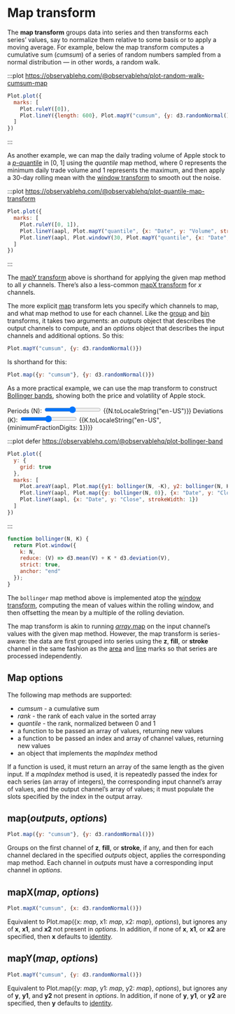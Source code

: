 <script setup>

import * as Plot from "@observablehq/plot";
import * as d3 from "d3";
import {ref} from "vue";
import aapl from "../data/aapl.ts";

const N = ref(20);
const K = ref(2);

function bollingerBandY(N, K, options) {
  return Plot.map({y1: bollinger(N, -K), y2: bollinger(N, K)}, options);
}

function bollinger(N, K) {
  return Plot.window({k: N, reduce: (Y) => d3.mean(Y) + K * d3.deviation(Y), strict: true, anchor: "end"});
}

</script>

# Map transform

The **map transform** groups data into series and then transforms each series’ values, say to normalize them relative to some basis or to apply a moving average. For example, below the map transform computes a cumulative sum (*cumsum*) of a series of random numbers sampled from a normal distribution — in other words, a random walk.

:::plot https://observablehq.com/@observablehq/plot-random-walk-cumsum-map
```js
Plot.plot({
  marks: [
    Plot.ruleY([0]),
    Plot.lineY({length: 600}, Plot.mapY("cumsum", {y: d3.randomNormal()}))
  ]
})
```
:::

As another example, we can map the daily trading volume of Apple stock to a [*p*-quantile](https://en.wikipedia.org/wiki/Quantile) in [0, 1] using the *quantile* map method, where 0 represents the minimum daily trade volume and 1 represents the maximum, and then apply a 30-day rolling mean with the [window transform](./window.md) to smooth out the noise.

:::plot https://observablehq.com/@observablehq/plot-quantile-map-transform
```js
Plot.plot({
  marks: [
    Plot.ruleY([0, 1]),
    Plot.lineY(aapl, Plot.mapY("quantile", {x: "Date", y: "Volume", strokeOpacity: 0.2})),
    Plot.lineY(aapl, Plot.windowY(30, Plot.mapY("quantile", {x: "Date", y: "Volume"})))
  ]
})
```
:::

The [mapY transform](#mapy-map-options) above is shorthand for applying the given map method to all *y* channels. There’s also a less-common [mapX transform](#mapx-map-options) for *x* channels.

The more explicit [map](#map-outputs-options) transform lets you specify which channels to map, and what map method to use for each channel. Like the [group](./group.md) and [bin](./bin.md) transforms, it takes two arguments: an *outputs* object that describes the output channels to compute, and an *options* object that describes the input channels and additional options. So this:

```js
Plot.mapY("cumsum", {y: d3.randomNormal()})
```

Is shorthand for this:

```js
Plot.map({y: "cumsum"}, {y: d3.randomNormal()})
```

As a more practical example, we can use the map transform to construct [Bollinger bands](https://en.wikipedia.org/wiki/Bollinger_Bands), showing both the price and volatility of Apple stock.

<p>
  <label class="label-input">
    <span>Periods (N):</span>
    <input type="range" v-model.number="N" min="2" max="100" step="1">
    <span style="font-variant-numeric: tabular-nums;">{{N.toLocaleString("en-US")}}</span>
  </label>
  <label class="label-input">
    <span>Deviations (K):</span>
    <input type="range" v-model.number="K" min="0" max="10" step="0.1">
    <span style="font-variant-numeric: tabular-nums;">{{K.toLocaleString("en-US", {minimumFractionDigits: 1})}}</span>
  </label>
</p>

:::plot defer https://observablehq.com/@observablehq/plot-bollinger-band
```js
Plot.plot({
  y: {
    grid: true
  },
  marks: [
    Plot.areaY(aapl, Plot.map({y1: bollinger(N, -K), y2: bollinger(N, K)}, {x: "Date", y: "Close", fillOpacity: 0.2})),
    Plot.lineY(aapl, Plot.map({y: bollinger(N, 0)}, {x: "Date", y: "Close", stroke: "blue"})),
    Plot.lineY(aapl, {x: "Date", y: "Close", strokeWidth: 1})
  ]
})
```
:::

```js
function bollinger(N, K) {
  return Plot.window({
    k: N,
    reduce: (V) => d3.mean(V) + K * d3.deviation(V),
    strict: true,
    anchor: "end"
  });
}
```

The `bollinger` map method above is implemented atop the [window transform](./window.md), computing the mean of values within the rolling window, and then offsetting the mean by a multiple of the rolling deviation.

The map transform is akin to running [*array*.map](https://developer.mozilla.org/en-US/docs/Web/JavaScript/Reference/Global_Objects/Array/map) on the input channel’s values with the given map method. However, the map transform is series-aware: the data are first grouped into series using the **z**, **fill**, or **stroke** channel in the same fashion as the [area](../marks/area.md) and [line](../marks/line.md) marks so that series are processed independently.

## Map options

The following map methods are supported:

* *cumsum* - a cumulative sum
* *rank* - the rank of each value in the sorted array
* *quantile* - the rank, normalized between 0 and 1
* a function to be passed an array of values, returning new values
* a function to be passed an index and array of channel values, returning new values
* an object that implements the *mapIndex* method

If a function is used, it must return an array of the same length as the given input. If a *mapIndex* method is used, it is repeatedly passed the index for each series (an array of integers), the corresponding input channel’s array of values, and the output channel’s array of values; it must populate the slots specified by the index in the output array.

## map(*outputs*, *options*)

```js
Plot.map({y: "cumsum"}, {y: d3.randomNormal()})
```

Groups on the first channel of **z**, **fill**, or **stroke**, if any, and then for each channel declared in the specified *outputs* object, applies the corresponding map method. Each channel in *outputs* must have a corresponding input channel in *options*.

## mapX(*map*, *options*)

```js
Plot.mapX("cumsum", {x: d3.randomNormal()})
```

Equivalent to Plot.map({x: *map*, x1: *map*, x2: *map*}, *options*), but ignores any of **x**, **x1**, and **x2** not present in *options*. In addition, if none of **x**, **x1**, or **x2** are specified, then **x** defaults to [identity](../features/transforms.md#identity).

## mapY(*map*, *options*)

```js
Plot.mapY("cumsum", {y: d3.randomNormal()})
```

Equivalent to Plot.map({y: *map*, y1: *map*, y2: *map*}, *options*), but ignores any of **y**, **y1**, and **y2** not present in *options*. In addition, if none of **y**, **y1**, or **y2** are specified, then **y** defaults to [identity](../features/transforms.md#identity).
